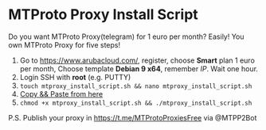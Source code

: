 # MTProto Proxy Install Script

Do you want MTProto Proxy(telegram) for 1 euro per month? Easily! 
You own MTProto Proxy for five steps!

1. Go to https://www.arubacloud.com/, register, choose **Smart** plan 1 euro per month, Choose template **Debian 9 x64**, remember *IP*. Wait one hour.
2. Login SSH with **root** (e.g. PUTTY)
3. `touch mtproxy_install_script.sh && nano mtproxy_install_script.sh`
4. [Copy && Paste from here ](https://raw.githubusercontent.com/SatoshiNakamotoOfficial/MTProxyInstallScript/master/mtproxy_install_script.sh)
5. `chmod +x mtproxy_install_script.sh && ./mtproxy_install_script.sh`

P.S. Publish your proxy in https://t.me/MTProtoProxiesFree via @MTPP2Bot
